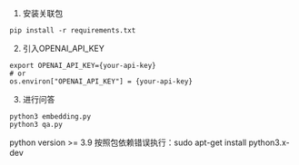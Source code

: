 1. 安装关联包
```shell
pip install -r requirements.txt
```

2. 引入OPENAI_API_KEY
```shell
export OPENAI_API_KEY={your-api-key}
# or
os.environ["OPENAI_API_KEY"] = {your-api-key}
```

3. 进行问答 
```shell
python3 embedding.py 
python3 qa.py 
```
python version >= 3.9
按照包依赖错误执行：sudo apt-get install python3.x-dev